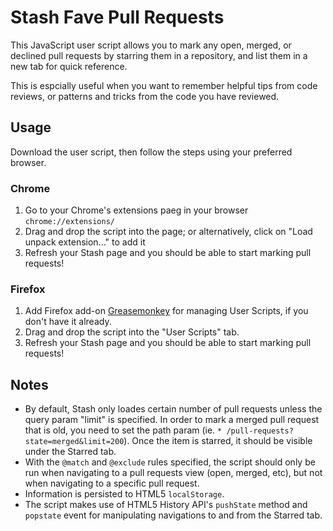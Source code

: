 # Stash Fave Pull Requests

This JavaScript user script allows you to mark any open, merged, or declined pull requests by starring them in a repository, and list them in a new tab for quick reference. 

This is espcially useful when you want to remember helpful tips from code reviews, or patterns and tricks from the code you have reviewed.

## Usage

Download the user script, then follow the steps using your preferred browser.

### Chrome

1. Go to your Chrome's extensions paeg in your browser `chrome://extensions/`
2. Drag and drop the script into the page; or alternatively, click on "Load unpack extension..." to add it
3. Refresh your Stash page and you should be able to start marking pull requests!

### Firefox

1. Add Firefox add-on [Greasemonkey](https://addons.mozilla.org/en-US/firefox/addon/greasemonkey/) for managing User Scripts, if you don't have it already.
2. Drag and drop the script into the "User Scripts" tab.
3. Refresh your Stash page and you should be able to start marking pull requests!

## Notes 

* By default, Stash only loades certain number of pull requests unless the query param "limit" is specified. In order to mark a merged pull request that is old, you need to set the path param (ie. `* /pull-requests?state=merged&limit=200`). Once the item is starred, it should be visible under the Starred tab.
* With the `@match` and `@exclude` rules specified, the script should only be run when navigating to a pull requests view (open, merged, etc), but not when navigating to a specific pull request.
* Information is persisted to HTML5 `localStorage`.
* The script makes use of HTML5 History API's `pushState` method and  `popstate` event for manipulating navigations to and from the Starred tab.


